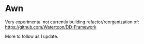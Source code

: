# Awn
Very experimental not currently building refactor/reorganization of: https://github.com/Watertoon/DD-Framework

More to follow as I update.